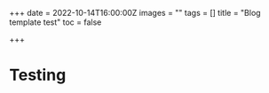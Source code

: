 +++
date = 2022-10-14T16:00:00Z
images = ""
tags = []
title = "Blog template test"
toc = false

+++
# Testing